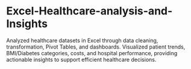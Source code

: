 # Excel-Healthcare-analysis-and-Insights
Analyzed healthcare datasets in Excel through data cleaning, transformation, Pivot Tables, and dashboards. Visualized patient trends, BMI/Diabetes categories, costs, and hospital performance, providing actionable insights to support efficient healthcare decisions.
